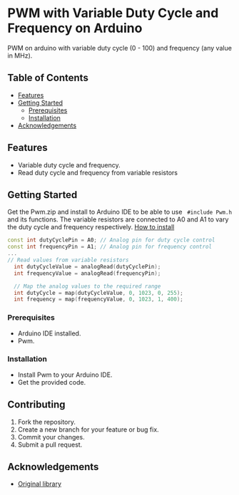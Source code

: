 # PWM with Variable Duty Cycle and Frequency on Arduino

PWM on arduino with variable duty cycle (0 - 100) and frequency (any value in MHz).

## Table of Contents
- [Features](#features)
- [Getting Started](#getting-started)
  - [Prerequisites](#prerequisites)
  - [Installation](#installation)
- [Acknowledgements](#acknowledgements)

## Features
- Variable duty cycle and frequency.
- Read duty cycle and frequency from variable resistors

## Getting Started
Get the Pwm.zip and install to Arduino IDE to be able to use ``` #include Pwm.h``` and its functions.
The variable resistors are connected to A0 and A1 to vary the duty cycle and frequency respectively.
[How to install](https://docs.arduino.cc/software/ide-v1/tutorials/installing-libraries/)

```cpp
const int dutyCyclePin = A0; // Analog pin for duty cycle control
const int frequencyPin = A1; // Analog pin for frequency control
...
// Read values from variable resistors
  int dutyCycleValue = analogRead(dutyCyclePin);
  int frequencyValue = analogRead(frequencyPin);

  // Map the analog values to the required range
  int dutyCycle = map(dutyCycleValue, 0, 1023, 0, 255);
  int frequency = map(frequencyValue, 0, 1023, 1, 400);
```

### Prerequisites
- Arduino IDE installed.
- Pwm.

### Installation
- Install Pwm to your Arduino IDE.
- Get the provided code.

## Contributing
1. Fork the repository.
2. Create a new branch for your feature or bug fix.
3. Commit your changes.
4. Submit a pull request.


## Acknowledgements
- [Original library](https://code.google.com/archive/p/arduino-pwm-frequency-library/downloads)

